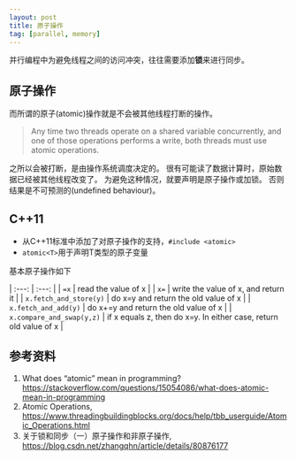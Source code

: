 ```yaml
---
layout: post
title: 原子操作
tag: [parallel, memory]
---
```


并行编程中为避免线程之间的访问冲突，往往需要添加**锁**来进行同步。

<!--more-->

## 原子操作
而所谓的原子(atomic)操作就是不会被其他线程打断的操作。

> Any time two threads operate on a shared variable concurrently, and one of those operations performs a write, both threads must use atomic operations.

之所以会被打断，是由操作系统调度决定的。
很有可能读了数据计算时，原始数据已经被其他线程改变了。
为避免这种情况，就要声明是原子操作或加锁。
否则结果是不可预测的(undefined behaviour)。

## C++11
* 从C++11标准中添加了对原子操作的支持，`#include <atomic>`
* `atomic<T>`用于声明T类型的原子变量

基本原子操作如下

| :---: | :---: |
| `=x` | read the value of x |
| `x=` | write the value of x, and return it |
| `x.fetch_and_store(y)` | do x=y and return the old value of x |
| `x.fetch_and_add(y)` | do x+=y and return the old value of x |
| `x.compare_and_swap(y,z)` | if x equals z, then do x=y. In either case, return old value of x |

## 参考资料
1. What does “atomic” mean in programming? <https://stackoverflow.com/questions/15054086/what-does-atomic-mean-in-programming>
2. Atomic Operations, <https://www.threadingbuildingblocks.org/docs/help/tbb_userguide/Atomic_Operations.html>
3. 关于锁和同步（一）原子操作和非原子操作, <https://blog.csdn.net/zhangqhn/article/details/80876177>